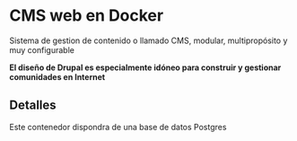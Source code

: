 # CMS web en Docker

Sistema de gestion de contenido o llamado CMS, modular, multipropósito y muy configurable

**El diseño de Drupal es especialmente idóneo para construir y gestionar comunidades en Internet**

## Detalles 

Este contenedor dispondra de una base de datos Postgres